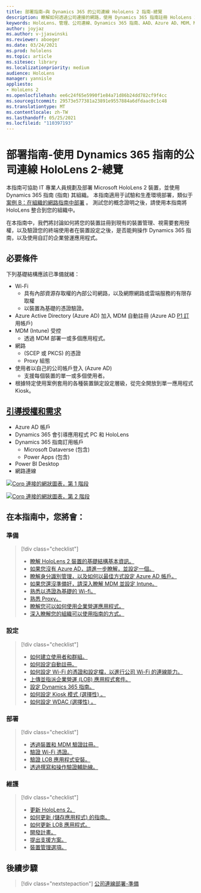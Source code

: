 ```yaml
---
title: 部署指南–與 Dynamics 365 的公司連線 HoloLens 2 指南-總覽
description: 瞭解如何透過公司連接的網路，使用 Dynamics 365 指南註冊 HoloLens 2 裝置。
keywords: HoloLens、管理、公司連線、Dynamics 365 指南、AAD、Azure AD、MDM、Mobile 裝置管理
author: joyjaz
ms.author: v-jjaswinski
ms.reviewer: aboeger
ms.date: 03/24/2021
ms.prod: hololens
ms.topic: article
ms.sitesec: library
ms.localizationpriority: medium
audience: HoloLens
manager: yannisle
appliesto:
- HoloLens 2
ms.openlocfilehash: ee6c24f65e5990f1e84a71d86b24dd782cf9f4cc
ms.sourcegitcommit: 29573e577381a23891e9557884a6dfdaac0c1c48
ms.translationtype: MT
ms.contentlocale: zh-TW
ms.lasthandoff: 05/25/2021
ms.locfileid: "110397193"
---
```

# <a name="deployment-guide---corporate-connected-hololens-2-with-dynamics-365-guides---overview"></a>部署指南-使用 Dynamics 365 指南的公司連線 HoloLens 2-總覽

本指南可協助 IT 專業人員規劃及部署 Microsoft HoloLens 2 裝置，並使用 Dynamics 365 指南 (指南) 其組織。 本指南適用于試驗和生產環境部署，類似于 [案例 B：在組織的網路指南中部署](https://docs.microsoft.com/hololens/common-scenarios#scenario-b-deploy-inside-your-organizations-network) 。 測試您的概念證明之後，請使用本指南將 HoloLens 整合到您的組織中。

在本指南中，我們將討論如何將您的裝置註冊到現有的裝置管理、視需要套用授權，以及驗證您的終端使用者在裝置設定之後，是否能夠操作 Dynamics 365 指南，以及使用自訂的企業營運應用程式。 

## <a name="prerequisites"></a>必要條件

下列基礎結構應該已準備就緒：
- Wi-Fi
    - 具有內部資源存取權的內部公司網路，以及網際網路或雲端服務的有限存取權
    - 以裝置為基礎的憑證驗證。
- Azure Active Directory (Azure AD) 加入 MDM 自動註冊 (Azure AD [P1 訂](https://docs.microsoft.com/azure/active-directory/fundamentals/active-directory-whatis) 用帳戶) 
- MDM (Intune) 受控
    - 透過 MDM 部署一或多個應用程式。
- 網路 
    -  (SCEP 或 PKCS) 的憑證
    - Proxy 組態
- 使用者以自己的公司帳戶登入 (Azure AD) 
    - 支援每個裝置的單一或多個使用者。
- 根據特定使用案例套用的各種裝置鎖定設定層級，從完全開放到單一應用程式 Kiosk。

## <a name="guides-licensing-and-requirements"></a>[引導授權和需求](https://docs.microsoft.com/dynamics365/mixed-reality/guides/requirements#licensing-and-product-requirements)
- Azure AD 帳戶
- Dynamics 365 會引導應用程式 PC 和 HoloLens
- Dynamics 365 指南訂用帳戶
    - Microsoft Dataverse (包含) 
    - Power Apps (包含) 
- Power BI Desktop
- 網路連線

[![Corp 連接的網狀圖表，第 1 ](./images/deployment-guides-revised-scenario-b-01-1.png) 階段](./images/deployment-guides-revised-scenario-b-01-1.png#lightbox)

[![Corp 連接的網狀圖表，第 2 ](./images/deployment-guides-revised-scenario-b-02-1.png) 階段](./images/deployment-guides-revised-scenario-b-02-1.png#lightbox)

## <a name="in-this-guide-you-will"></a>在本指南中，您將會：
### <a name="prepare"></a>準備
> [!div class="checklist"]
>- [瞭解 HoloLens 2 裝置的基礎結構基本資訊。](hololens2-corp-connected-prepare.md#infrastructure-essentials)
>- [如果您沒有 Azure AD，請進一步瞭解，並設定一個。](hololens2-corp-connected-prepare.md#azure-active-directory)
>- [瞭解身分識別管理，以及如何以最佳方式設定 Azure AD 帳戶。](hololens2-corp-connected-prepare.md#identity-management)
>- [如果您還沒準備好，請深入瞭解 MDM 並設定 Intune。](hololens2-corp-connected-prepare.md#mobile-device-management)
>- [熟悉以憑證為基礎的 Wi-fi。](hololens2-corp-connected-prepare.md#certificates)
>- [熟悉 Proxy。](hololens2-corp-connected-prepare.md#proxy)
>- [瞭解您可以如何使用企業營運應用程式。](hololens2-corp-connected-prepare.md#line-of-business-apps)
>- [深入瞭解您的組織可以使用指南的方式。](hololens2-corp-connected-prepare.md#guides-playbook)
### <a name="configure"></a>設定
> [!div class="checklist"]
>- [如何建立使用者和群組。](hololens2-corp-connected-configure.md#azure-users-and-groups)
>- [如何設定自動註冊。](hololens2-corp-connected-configure.md#auto-enrollment-on-hololens-2)
>- [如何設定 Wi-Fi 的憑證和設定檔，以進行公司 Wi-Fi 的連線能力。](hololens2-corp-connected-configure.md#corporate-wi-fi-connectivity)
>- [上傳並指派企業營運 (LOB) 應用程式套件。](hololens2-corp-connected-configure.md#app-deployment)
>- [設定 Dynamics 365 指南。](hololens2-corp-connected-configure.md#setup-guides-application-licenses-dataverse-and-authoring)
>- [如何設定 Kiosk 模式 (選擇性) 。](hololens2-corp-connected-configure.md#optional-kiosk-mode)
>- [如何設定 WDAC (選擇性) 。](hololens2-corp-connected-configure.md#optional-wdac)
### <a name="deploy"></a>部署
> [!div class="checklist"]
>-  [透過裝置和 MDM 驗證註冊。](hololens2-corp-connected-deploy.md#enrollment-validation)
>-  [驗證 Wi-Fi 憑證。](hololens2-corp-connected-deploy.md#wi-fi-certificate-validation)
>-  [驗證 LOB 應用程式安裝。](hololens2-corp-connected-deploy.md#validate-lob-app-install)
>-  [透過撰寫和操作驗證輔助線。](hololens2-corp-connected-deploy.md#validate-dynamics-365-guides)
### <a name="maintain"></a>維護
> [!div class="checklist"]
>- [更新 HoloLens 2。](hololens2-corp-connected-maintain.md#update-hololens)
>- [如何更新 (儲存應用程式) 的指南。](hololens2-corp-connected-maintain.md#how-to-update-dynamics-365-guides-and-other-store-apps)
>- [如何更新 LOB 應用程式。](hololens2-corp-connected-maintain.md#how-to-update-lob-apps) 
>- [開發計畫。](hololens2-corp-connected-maintain.md#development-plan) 
>- [提出支援方案。](hololens2-corp-connected-maintain.md#support-plan)
>- [裝置管理選項。](hololens2-corp-connected-maintain.md#device-management)

## <a name="next-step"></a>後續步驟 
> [!div class="nextstepaction"]
> [公司連線部署-準備](hololens2-corp-connected-prepare.md)
